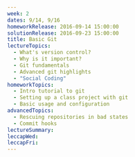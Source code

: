 ```yaml
---
week: 2
dates: 9/14, 9/16
homeworkRelease: 2016-09-14 15:00:00
solutionRelease: 2016-09-23 15:00:00
title: Basic Git
lectureTopics:
  - What's version control?
  - Why is it important?
  - Git fundamentals
  - Advanced git highlights
  - "Social Coding"
homeworkTopics:
  - Intro tutorial to git
  - Setting up a class project with git
  - Basic usage and configuration
advancedTopics:
  - Rescuing repositories in bad states
  - Commit hooks
lectureSummary:
leccapWed:
leccapFri:
---
```


